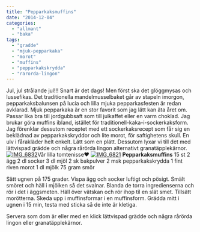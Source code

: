 ```yaml
---
title: "Pepparkaksmuffins"
date: "2014-12-04"
categories: 
  - "allmant"
  - "baka"
tags: 
  - "gradde"
  - "mjuk-pepparkaka"
  - "morot"
  - "muffins"
  - "pepparkakskrydda"
  - "rarorda-lingon"
---
```


Jul, jul strålande jul!!! Snart är det dags! Men först ska det glöggmysas och lussefikas. Det traditionella mandelmusselbaket går av stapeln imorgon, pepparkaksbalunsen på lucia och lilla mjuka pepparkasfesten är redan avklarad. Mjuk pepparkaka är en stor favorit som jag lätt kan äta året om. Passar lika bra till jordgubbsaft som till julkaffet eller en varm choklad. Jag brukar göra muffins ibland, istället för traditionell-kaka-i-sockerkaksform. Jag förenklar dessutom receptet med ett sockerkaksrecept som får sig en beklädnad av pepparkakskryddor och lite morot, för saftighetens skull. En ulv i fårakläder helt enkelt. Lätt som en plätt. Dessutom lyxar vi till det med lättvispad grädde och några rårörda lingon alternativt granatäpplekärnor. [![IMG_6832](images/IMG_6832-1024x682.jpg)](http://import.local/wp-content/uploads/2014/11/IMG_6832.jpg)Vår lilla tomtenisse❤️ [![IMG_6821](images/IMG_6821-1024x682.jpg)](http://import.local/wp-content/uploads/2014/11/IMG_6821.jpg) **Pepparkaksmuffins** 15 st 2 ägg 2 dl socker 3 dl mjöl 2 sk bakpulver 2 msk pepparkakskrydda 1 fint riven morot 1 dl mjölk 75 gram smör

Sätt ugnen på 175 grader. Vispa ägg och socker luftigt och pösigt. Smält smöret och häll i mjölken så det svalnar. Blanda de torra ingredienserna och rör i det i äggsmeten. Häll över vätskan och rör ihop til en slät smet. Tillsätt morötterna. Skeda upp i muffinsformar i en muffinsform. Grädda mitt i ugnen i 15 min, testa med sticka så de inte är kletiga.

Servera som dom är eller med en klick lättvispad grädde och några rårörda lingon eller granatäpplekärnor.
